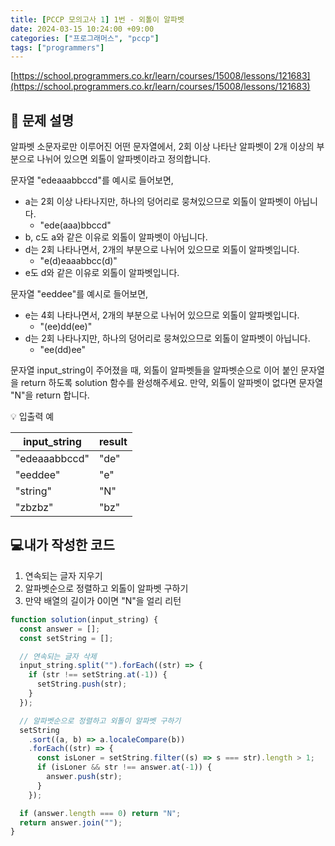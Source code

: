 ```yaml
---
title: [PCCP 모의고사 1] 1번 - 외톨이 알파벳
date: 2024-03-15 10:24:00 +09:00
categories: ["프로그래머스", "pccp"]
tags: ["programmers"]
---
```


[https://school.programmers.co.kr/learn/courses/15008/lessons/121683](https://school.programmers.co.kr/learn/courses/15008/lessons/121683)

## 📔 문제 설명

알파벳 소문자로만 이루어진 어떤 문자열에서, 2회 이상 나타난 알파벳이 2개 이상의 부분으로 나뉘어 있으면 외톨이 알파벳이라고 정의합니다.

문자열 "edeaaabbccd"를 예시로 들어보면,

- a는 2회 이상 나타나지만, 하나의 덩어리로 뭉쳐있으므로 외톨이 알파벳이 아닙니다.
  - "ede(aaa)bbccd"
- b, c도 a와 같은 이유로 외톨이 알파벳이 아닙니다.
- d는 2회 나타나면서, 2개의 부분으로 나뉘어 있으므로 외톨이 알파벳입니다.
  - "e(d)eaaabbcc(d)"
- e도 d와 같은 이유로 외톨이 알파벳입니다.

문자열 "eeddee"를 예시로 들어보면,

- e는 4회 나타나면서, 2개의 부분으로 나뉘어 있으므로 외톨이 알파벳입니다.
  - "(ee)dd(ee)"
- d는 2회 나타나지만, 하나의 덩어리로 뭉쳐있으므로 외톨이 알파벳이 아닙니다.
  - "ee(dd)ee"

문자열 input_string이 주어졌을 때, 외톨이 알파벳들을 알파벳순으로 이어 붙인 문자열을 return 하도록 solution 함수를 완성해주세요. 만약, 외톨이 알파벳이 없다면 문자열 "N"을 return 합니다.

💡 입출력 예

| input_string  | result |
| ------------- | ------ |
| "edeaaabbccd" | "de"   |
| "eeddee"      | "e"    |
| "string"      | "N"    |
| "zbzbz"       | "bz"   |

## 💻내가 작성한 코드

1. 연속되는 글자 지우기
2. 알파벳순으로 정렬하고 외톨이 알파벳 구하기
3. 만약 배열의 길이가 0이면 "N"을 얼리 리턴

```js
function solution(input_string) {
  const answer = [];
  const setString = [];

  // 연속되는 글자 삭제
  input_string.split("").forEach((str) => {
    if (str !== setString.at(-1)) {
      setString.push(str);
    }
  });

  // 알파벳순으로 정렬하고 외톨이 알파벳 구하기
  setString
    .sort((a, b) => a.localeCompare(b))
    .forEach((str) => {
      const isLoner = setString.filter((s) => s === str).length > 1;
      if (isLoner && str !== answer.at(-1)) {
        answer.push(str);
      }
    });

  if (answer.length === 0) return "N";
  return answer.join("");
}
```
